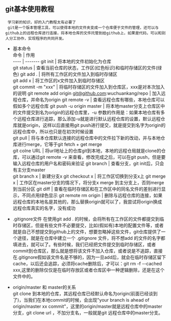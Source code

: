  ## git基本使用教程
     学习新的知识，好的入门教程太有必要了  
     git是一个版本管理工具，可以使得本地的文件夹变成一个仓库便于文件的管理，还可以与github上的远程仓库进行连接，将本地仓库的文件托管到给github上，如果是代码，可以和别人分工协作，实现程序的共同开发。  
* 基本命令  
    命令 | 作用  
    ---- | -------
    git init | 将本地的文件初始化为仓库  
    git status | 查看当前仓库的状态，工作区(红色标识)和临时存储区的文件(绿色)
    git add . | 将所有工作区的文件加入到临时存储区  
    git add x | 将工作区的x文件加入到临时存储区  
    git commit -m "xxx" | 将临时存储区的文件加入到仓库区，xxx是对本次加入的说明
    git remote add origin git@github.com:wuchuankang/repo | 加入远程仓库，并命名为origin
    git remote -v | 查看远程仓库有哪些，本地仓库可以假如多个远程仓库
    git push -u origin master | 将本地master分支上仓库区中的文件提交到名为origin的远程仓库里，-u 参数的作用是：如果本地仓库有多个远程仓库进行追踪，那么添加-u就是进行默认远程仓库的设置，默认远程仓库就是origin，这样以后直接用git push进行提交，就是提交到名字为origin的远程仓库中，所以也只是在初次时候设置  
    git pull | 将与本仓库默认连接的远程仓库中的文件拉下新的改动，并与本地仓库进行merge，它等于git fetch + get merge  
    git colne URL | 将url地址上的仓库git到本地，本地的远程仓局就是clone的仓库，可以通过git remote -v 来查看，修改完成之后，可以在git push，但是要输入远程仓库的用户名和密码来验证
    git branch | 查看分支，git init后，只会有主分支master  
    git branch x | 新建分支x
    git checkout x | 将工作区切换到分支x上
    git merge x | 工作区在master分支的情况下，将分支x merge 到主分支上，否则merge到当前分区
    git diff | 查看在临时存储区和在工作区中的同名文件的差别进行显示，不同点用绿色显示
    git remote rm origin | 删除与远程仓库的连接，如果远程仓库的本地名是其他的，那么替换origin就可以了，我尝试将origin换成远程仓库真实的名字，没有成功
    
* .gitignore文件
    在使用git add . 的时候，会将所有在工作区的文件都提交到临时存储区，但是有些文件不必要提交，比如(假如有)本地的配置文件等，或者就是自己不想提交到github上的文件，想要忽略掉这些文件，git仓库提供了一个途径，就是在仓库中建立一个 .gitignore 文件，将不想add 的文件的名字都填进去，就可以了。有些时候，我们已经把文件提交到临时存储区，或者commit到仓库区，那么就是想将该文件不加入仓库，或者说是不追踪，直接在.gitignore假如该文件名是不够的，因为一旦add后，就会在临时存储区留下cache，以后还会追踪，必须将cache删除后，才可以：git rm -f --cached xxx,这里的删除仅仅是在临时存放区或者仓库区中一种逻辑删除，还是在这个文件中的。

* origin/master 和 master的关系  
    git clone 到本地的仓库，其远程仓库已经默认命名为origin(前面已经谈到了)，当我们在本地commit的时候，会出现"your branch is ahead of origin/master xx commit"，这里的origin/master就是远程仓库中的master分支，git clone url ，不加分支名，一般就是git 远程仓库中的master分支。
     
